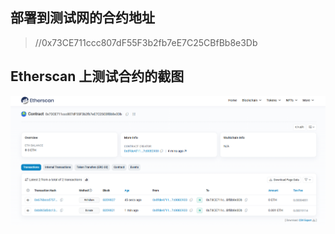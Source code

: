 ## 部署到测试网的合约地址
> //0x73CE711ccc807dF55F3b2fb7eE7C25CBfBb8e3Db
## Etherscan 上测试合约的截图
![测试图片](https://github.com/Untilthedyx/Solidity/blob/main/Task_2/Begging/TestScreenshot.png)
